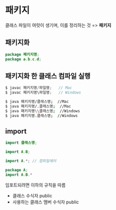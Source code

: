 # 패키지

클래스 파일이 여럿이 생기며, 이를 정리하는 것 => **패키지**

## 패키지화

```java
package 패키지명;
package a.b.c.d;
```

## 패키지화 한 클래스 컴파일 실행

```java
$ javac 패키지명/파일명;   // Mac
$ javac 패키지명\파일명;   // Windows
```

```bash
$ java 패키지명/클래스명;  //Mac
$ java 패키지명/.클래스명;  //Mac
$ java 패키지명\\클래스명;  //Windows
$ java 패키지명.클래스명;  //Windows
```

## import

```java
import 클래스명;

import A.B;

import A.*; // 컴파일에러

package A;
import A.B.*
```

임포트되려면 이하의 규칙을 따름

- 클래스 수식자 public
- 사용하는 클래스 멤버 수식자 public
